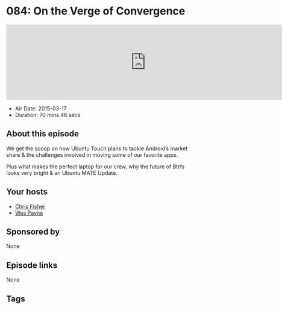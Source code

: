 # 084: On the Verge of Convergence

<iframe src="https://player.fireside.fm/v2/RUkczH-V+MGfEKnsp?theme=dark" width="740" height="200" frameborder="0" scrolling="no"></iframe>

* Air Date: 2015-03-17
* Duration: 70 mins 46 secs

## About this episode

We get the scoop on how Ubuntu Touch plans to tackle Android’s market share & the challenges involved in moving some of our favorite apps.

Plus what makes the perfect laptop for our crew, why the future of Btrfs looks very bright & an Ubuntu MATE Update.

## Your hosts
* [Chris Fisher](https://linuxunplugged.com/hosts/chrislas)
* [Wes Payne](https://linuxunplugged.com/hosts/wes)

## Sponsored by

None



## Episode links

None



## Tags

